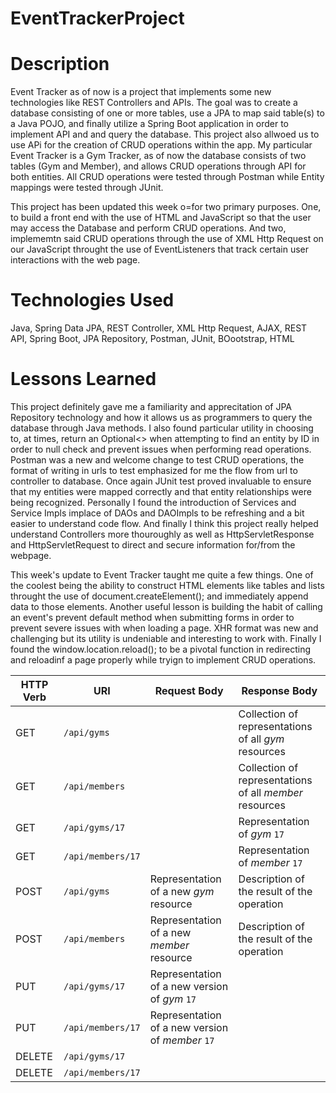 # EventTrackerProject

# Description
Event Tracker as of now is a project that implements some new technologies like REST Controllers and APIs. The goal was to create a database consisting of one or more tables, use a JPA to map said 
table(s) to a Java POJO, and finally utilize a Spring Boot application in order to implement API and and query the database. This project also allwoed us to use APi for the creation of CRUD operations within the app. My particular Event Tracker is a Gym Tracker, as of now the database consists of two tables (Gym and Member), and allows CRUD operations through API for both entities. All CRUD operations were tested through Postman while Entity mappings were tested through JUnit.

This project has been updated this week o=for two primary purposes. One, to build a front end with the use of HTML and JavaScript so that the user may access the Database and perform CRUD operations. And two, implememtn said CRUD operations through the use of XML Http Request on our JavaScript throught the use of EventListeners that track certain user interactions with the web page. 


# Technologies Used
Java, Spring Data JPA, REST Controller, XML Http Request, AJAX, REST API, Spring Boot, JPA Repository, Postman, JUnit, BOootstrap, HTML

# Lessons Learned
This project definitely gave me a familiarity and apprecitation of JPA Repository technology and how it allows us as programmers to query the database through Java methods. I also found particular utility in choosing to, at times, return an Optional<> when attempting to find an entity by ID in order to null check and prevent issues when performing read operations. Postman was a new and welcome change to test CRUD operations, the format of writing in urls to test emphasized for me the flow from url to controller to database. Once again JUnit test proved invaluable to ensure that my entities were mapped correctly and that entity relationships were being recognized. Personally I found the introduction of Services and Service Impls implace of DAOs and DAOImpls to be refreshing and a bit easier to understand code flow. And finally I think this project really helped understand Controllers more thouroughly as well as HttpServletResponse and HttpServletRequest to direct and secure information for/from the webpage.

This week's update to Event Tracker taught me quite a few things. One of the coolest being the ability to construct HTML elements like tables and lists throught the use of document.createElement(); and immediately append data to those elements. Another useful lesson is building the habit of calling an event's prevent default method when submitting forms in order to prevent severe issues with when loading a page. XHR format was new and challenging but its utility is undeniable and interesting to work with. Finally I found the window.location.reload(); to be a pivotal function in redirecting and reloadinf a page properly while tryign to implement CRUD operations.

| HTTP Verb | URI                  | Request Body | Response Body |
|-----------|----------------------|--------------|---------------|
| GET       | `/api/gyms`      	   |   			  | Collection of representations of all _gym_ resources    |collection** endpoint |
| GET		| `/api/members`	   |			  | Collection of representations of all _member_ resources |collection** endpoint |
| GET       | `/api/gyms/17`   	   |              | Representation of _gym_ `17` 							|
| GET       | `/api/members/17`    |              | Representation of _member_ `17` 						|
| POST      | `/api/gyms`      	   | Representation of a new _gym_ resource 		   | Description of the result of the operation | **
| POST      | `/api/members`       | Representation of a new _member_ resource 		   | Description of the result of the operation | **
| PUT       | `/api/gyms/17`   	   | Representation of a new version of _gym_ `17` 	   |
| PUT       | `/api/members/17`    | Representation of a new version of _member_ `17`  |
| DELETE    | `/api/gyms/17`   	   |             | |
| DELETE    | `/api/members/17`    |             | |